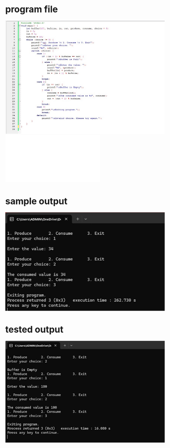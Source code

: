 # program file
![program file](Producer&Consumer_code_5A5.jpeg)
![program file](Producer&Consumerfile.c)

# sample output
![sample output](Producer&Consumer_IO_5A5.jpeg)

# tested output
![tested output](Producer&Consumer_EO_5A5.jpeg)

